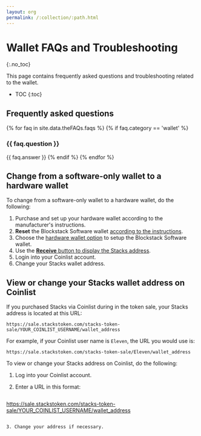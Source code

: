 ```yaml
---
layout: org
permalink: /:collection/:path.html
---
```

# Wallet FAQs and Troubleshooting
{:.no_toc}

This page contains frequently asked questions and troubleshooting related to the wallet.

* TOC
{:toc}


## Frequently asked questions

{% for faq in site.data.theFAQs.faqs %}
   {% if faq.category == 'wallet' %}
### {{ faq.question }}
{{ faq.answer }}
  {% endif %}
{% endfor %}

## Change from a software-only wallet to a hardware wallet

To change from a software-only wallet to a hardware wallet, do the following:

1. Purchase and set up your hardware wallet according to the manufacturer's instructions.
2. **Reset** the Blockstack Software wallet <a href="wallet-use.html#reset-the-wallet" target="_blank">according to the instructions</a>.
3. Choose the <a href="wallet-use.html#use-with-a-hardware-wallet" target="_blank">hardware wallet option<a> to setup the Blockstack Software wallet.
4. Use the <a href="wallet-use.html#receive-stacks" target="_blank">**Receive** button to display the Stacks address</a>.
5. Login into your Coinlist account.
6. Change your Stacks wallet address.


## View or change your Stacks wallet address on Coinlist

If you purchased Stacks via Coinlist during in the token sale, your Stacks address is located at this URL:

```
https://sale.stackstoken.com/stacks-token-sale/YOUR_COINLIST_USERNAME/wallet_address 
```

For example, if your Coinlist user name is `Eleven`, the URL you would use is:

```
https://sale.stackstoken.com/stacks-token-sale/Eleven/wallet_address 
```

To view or change your Stacks address on Coinlist, do the following:

1. Log into your Coinlist account.
2. Enter a URL in this format:
  
   ```
  https://sale.stackstoken.com/stacks-token-sale/YOUR_COINLIST_USERNAME/wallet_address 
  ```

3. Change your address if necessary.
